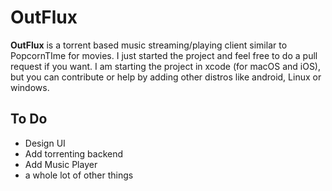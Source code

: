 # OutFlux

**OutFlux** is a torrent based music streaming/playing client similar to PopcornTIme for movies. I just started the project and feel free to do a pull request if you want. I am starting the project in xcode (for macOS and iOS), but you can contribute or help by adding other distros like android, Linux or windows.

## To Do
- Design UI
- Add torrenting backend
- Add Music Player
- a whole lot of other things

